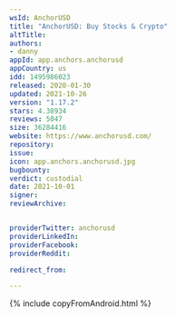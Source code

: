 ```yaml
---
wsId: AnchorUSD
title: "AnchorUSD: Buy Stocks & Crypto"
altTitle: 
authors:
- danny
appId: app.anchors.anchorusd
appCountry: us
idd: 1495986023
released: 2020-01-30
updated: 2021-10-26
version: "1.17.2"
stars: 4.38934
reviews: 5047
size: 36284416
website: https://www.anchorusd.com/
repository: 
issue: 
icon: app.anchors.anchorusd.jpg
bugbounty: 
verdict: custodial
date: 2021-10-01
signer: 
reviewArchive:


providerTwitter: anchorusd
providerLinkedIn: 
providerFacebook: 
providerReddit: 

redirect_from:

---
```


{% include copyFromAndroid.html %}
